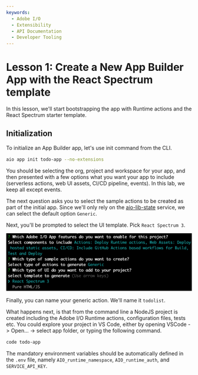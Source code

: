 ```yaml
---
keywords:
  - Adobe I/O
  - Extensibility
  - API Documentation
  - Developer Tooling
---
```


# Lesson 1: Create a New App Builder App with the React Spectrum template

In this lesson, we'll start bootstrapping the app with Runtime actions and the React Spectrum starter template.

## Initialization 

To initialize an App Builder app, let's use init command from the CLI.

```bash
aio app init todo-app --no-extensions
```

You should be selecting the org, project and workspace for your app, and then presented with a few options what you want your app to include (serverless actions, web UI assets, CI/CD pipeline, events). In this lab, we keep all except events.

The next question asks you to select the sample actions to be created as part of the initial app. Since we'll only rely on the [aio-lib-state](https://github.com/adobe/aio-lib-state) service, we can select the default option `Generic`. 

Next, you'll be prompted to select the UI template. Pick `React Spectrum 3`.

![aio app init](assets/aioappinit.png)

Finally, you can name your generic action. We'll name it `todolist`. 

What happens next, is that from the command line a NodeJS project is created including the Adobe I/O Runtime actions, configuration files, tests etc. You could explore your project in VS Code, either by opening VSCode -> Open... -> select app folder, or typing the following command.

```bash
code todo-app
```    

The mandatory environment variables should be automatically defined in the `.env` file, namely `AIO_runtime_namespace`, `AIO_runtime_auth`, and `SERVICE_API_KEY`.  

